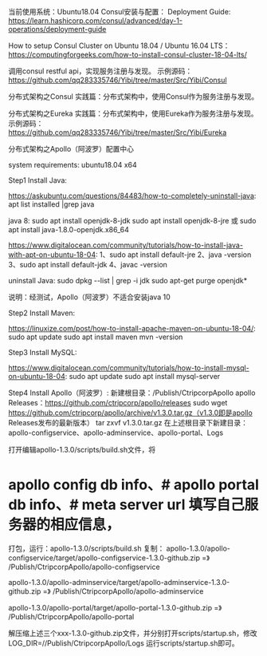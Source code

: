 当前使用系统：Ubuntu18.04
Consul安装与配置：
Deployment Guide:
https://learn.hashicorp.com/consul/advanced/day-1-operations/deployment-guide

How to setup Consul Cluster on Ubuntu 18.04 / Ubuntu 16.04 LTS：
https://computingforgeeks.com/how-to-install-consul-cluster-18-04-lts/

调用consul restful api，实现服务注册与发现。
示例源码：
https://github.com/qq283335746/Yibi/tree/master/Src/Yibi/Consul

分布式架构之Consul
实践篇：分布式架构中，使用Consul作为服务注册与发现。

分布式架构之Eureka
实践篇：分布式架构中，使用Eureka作为服务注册与发现。
示例源码：
https://github.com/qq283335746/Yibi/tree/master/Src/Yibi/Eureka

分布式架构之Apollo（阿波罗）配置中心

system requirements: ubuntu18.04 x64

Step1  Install Java:

https://askubuntu.com/questions/84483/how-to-completely-uninstall-java:
apt list installed |grep java

java 8:
sudo apt install openjdk-8-jdk
sudo apt install openjdk-8-jre
或 sudo apt install java-1.8.0-openjdk.x86_64

https://www.digitalocean.com/community/tutorials/how-to-install-java-with-apt-on-ubuntu-18-04:
1、sudo apt install default-jre
2、java -version
3、sudo apt install default-jdk
4、javac -version

uninstall Java:
sudo dpkg --list | grep -i jdk
sudo apt-get purge openjdk*

说明：经测试，Apollo（阿波罗）不适合安装java 10

Step2 Install Maven:

https://linuxize.com/post/how-to-install-apache-maven-on-ubuntu-18-04/:
sudo apt update
sudo apt install maven
mvn -version

Step3  Install MySQL:

https://www.digitalocean.com/community/tutorials/how-to-install-mysql-on-ubuntu-18-04:
sudo apt update
sudo apt install mysql-server

Step4 Install Apollo（阿波罗）:
新建根目录：/Publish/CtripcorpApollo
apollo Releases：https://github.com/ctripcorp/apollo/releases
sudo wget https://github.com/ctripcorp/apollo/archive/v1.3.0.tar.gz（v1.3.0即是apollo Releases发布的最新版本）
tar zxvf v1.3.0.tar.gz
在上述根目录下新建目录：apollo-configservice、apollo-adminservice、apollo-portal、Logs

打开编辑apollo-1.3.0/scripts/build.sh文件，将
# apollo config db info、# apollo portal db info、# meta server url 填写自己服务器的相应信息，
打包，运行：apollo-1.3.0/scripts/build.sh
复制：
apollo-1.3.0/apollo-configservice/target/apollo-configservice-1.3.0-github.zip =》 /Publish/CtripcorpApollo/apollo-configservice

apollo-1.3.0/apollo-adminservice/target/apollo-adminservice-1.3.0-github.zip =》 /Publish/CtripcorpApollo/apollo-adminservice

apollo-1.3.0/apollo-portal/target/apollo-portal-1.3.0-github.zip =》 /Publish/CtripcorpApollo/apollo-portal

解压缩上述三个xxx-1.3.0-github.zip文件，并分别打开scripts/startup.sh，修改LOG_DIR=//Publish/CtripcorpApollo/Logs
运行scripts/startup.sh即可。


